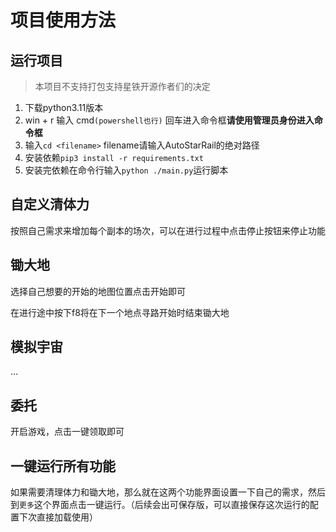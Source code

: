 # 项目使用方法

## 运行项目

> 本项目不支持打包支持星铁开源作者们的决定

1. 下载python3.11版本
2. win + r 输入 cmd`(powershell也行)` 回车进入命令框**请使用管理员身份进入命令框**
3. 输入`cd <filename>` filename请输入AutoStarRail的绝对路径
4. 安装依赖`pip3 install -r requirements.txt`
5. 安装完依赖在命令行输入`python ./main.py`运行脚本

## 自定义清体力

按照自己需求来增加每个副本的场次，可以在进行过程中点击停止按钮来停止功能

## 锄大地

选择自己想要的开始的地图位置点击开始即可

在进行途中按下f8将在下一个地点寻路开始时结束锄大地

## 模拟宇宙

...

## 委托

开启游戏，点击一键领取即可

## 一键运行所有功能

如果需要清理体力和锄大地，那么就在这两个功能界面设置一下自己的需求，然后到`更多`这个界面点击一键运行。（后续会出可保存版，可以直接保存这次运行的配置下次直接加载使用）